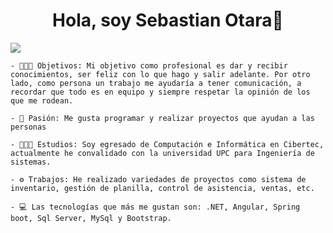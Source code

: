 <div align="center">
<h1 align="center">Hola, soy Sebastian Otara👋</h1>
</div>
<img src="https://res.cloudinary.com/ddrdty86t/image/upload/v1751586653/banner_wixetc.png">


```
- 👩🏻‍💻 Objetivos: Mi objetivo como profesional es dar y recibir conocimientos, ser feliz con lo que hago y salir adelante. Por otro lado, como persona un trabajo me ayudaría a tener comunicación, a recordar que todo es en equipo y siempre respetar la opinión de los que me rodean.

- 🚀 Pasión: Me gusta programar y realizar proyectos que ayudan a las personas

- 🧑🏻‍🎓 Estudios: Soy egresado de Computación e Informática en Cibertec, actualmente he convalidado con la universidad UPC para Ingeniería de sistemas.

- ⚙️ Trabajos: He realizado variedades de proyectos como sistema de inventario, gestión de planilla, control de asistencia, ventas, etc.

- 💻 Las tecnologías que más me gustan son: .NET, Angular, Spring boot, Sql Server, MySql y Bootstrap.

```



